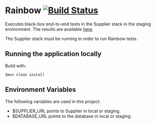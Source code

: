 # Rainbow [![Build Status](https://travis-ci.org/rafaelfiume/Rainbow.svg?branch=master)](https://travis-ci.org/rafaelfiume/Rainbow)

Executes black-box end-to-end tests in the Supplier stack in the staging environment. The results are available [here](http://rafaelfiume.github.io/Rainbow/).

The Supplier stack must be running in order to run Rainbow tests.

## Running the application locally

Build with:

    $mvn clean install

## Environment Variables

The following variables are used in this project:

* $SUPPLIER_URL points to Supplier in local or staging.
* $DATABASE_URL points to the database in local or staging.